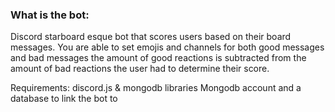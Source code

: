 ### What is the bot:
Discord starboard esque bot that scores users based on their board messages. You are able to set emojis and channels for both good messages and bad messages
the amount of good reactions is subtracted from the amount of bad reactions the user had to determine their score.

Requirements:
discord.js & mongodb libraries
Mongodb account and a database to link the bot to
